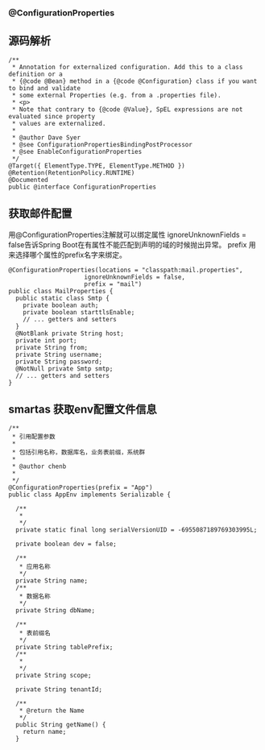 ### @ConfigurationProperties

## 源码解析

	/**
	 * Annotation for externalized configuration. Add this to a class definition or a
	 * {@code @Bean} method in a {@code @Configuration} class if you want to bind and validate
	 * some external Properties (e.g. from a .properties file).
	 * <p>
	 * Note that contrary to {@code @Value}, SpEL expressions are not evaluated since property
	 * values are externalized.
	 *
	 * @author Dave Syer
	 * @see ConfigurationPropertiesBindingPostProcessor
	 * @see EnableConfigurationProperties
	 */
	@Target({ ElementType.TYPE, ElementType.METHOD })
	@Retention(RetentionPolicy.RUNTIME)
	@Documented
	public @interface ConfigurationProperties 

## 获取邮件配置
用@ConfigurationProperties注解就可以绑定属性
ignoreUnknownFields = false告诉Spring Boot在有属性不能匹配到声明的域的时候抛出异常。
prefix 用来选择哪个属性的prefix名字来绑定。

	@ConfigurationProperties(locations = "classpath:mail.properties", 
                         ignoreUnknownFields = false, 
                         prefix = "mail")
	public class MailProperties { 
	  public static class Smtp {  
	    private boolean auth;  
	    private boolean starttlsEnable;  
	    // ... getters and setters 
	  }
	  @NotBlank private String host;
	  private int port;  
	  private String from; 
	  private String username;
	  private String password; 
	  @NotNull private Smtp smtp; 
	  // ... getters and setters
	}
	
	
## smartas 获取env配置文件信息

	/**
	 * 引用配置参数
	 * 
	 * 包括引用名称，数据库名，业务表前缀，系统群
	 * 
	 * @author chenb
	 *
	 */
	@ConfigurationProperties(prefix = "App")
	public class AppEnv implements Serializable {
	
	  /**
	   * 
	   */
	  private static final long serialVersionUID = -6955087189769303995L;
	
	  private boolean dev = false;
	
	  /**
	   * 应用名称
	   */
	  private String name;
	  /**
	   * 数据名称
	   */
	  private String dbName;
	
	  /**
	   * 表前缀名
	   */
	  private String tablePrefix;
	  /**
	   * 
	   */
	  private String scope;
	
	  private String tenantId;
	
	  /**
	   * @return the Name
	   */
	  public String getName() {
	    return name;
	  }